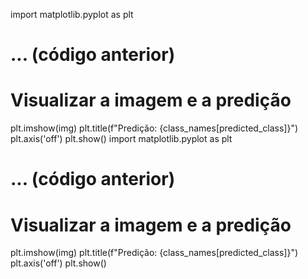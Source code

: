 import matplotlib.pyplot as plt

# ... (código anterior)

# Visualizar a imagem e a predição
plt.imshow(img)
plt.title(f"Predição: {class_names[predicted_class]}")
plt.axis('off')
plt.show()
import matplotlib.pyplot as plt

# ... (código anterior)

# Visualizar a imagem e a predição
plt.imshow(img)
plt.title(f"Predição: {class_names[predicted_class]}")
plt.axis('off')
plt.show()
